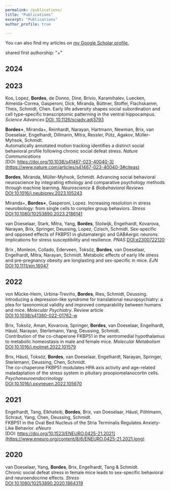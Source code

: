 ```yaml
---
permalink: /publications/
title: "Publications"
excerpt: "Publications"
author_profile: true

---
```


  You can also find my articles on <u><a href="https://scholar.google.com/citations?user=T6pswigAAAAJ&hl=en&oi=ao">my Google Scholar profile</a>.</u>

shared first authorship: "+"
## 2024

## 2023
Kos, Lopez, **Bordes**, de Donno, Dine, Brivio, Karamihalev, Luecken, Almeida-Correa, Gasperoni, Dick, Miranda, Büttner, Stoffel, Flachskamm, Theis, Schmidt, Chen.
Early life adversity shapes social subordination and cell type–specific transcriptomic patterning in the ventral hippocampus. *Science Advances*
[DOI: 10.1126/sciadv.adj3793](https://www.science.org/doi/full/10.1126/sciadv.adj3793)

**Bordes+**, Miranda+, Reinhardt, Narayan, Hartmann, Newman, Brix, van Doeselaar, Engelhardt, Dillmann, Mitra, Ressler, Pütz, Agakov, Müller-Myhsok, Schmidt.  
Automatically annotated motion tracking identifies a distinct social behavioral profile following chronic social defeat stress. *Nature Communications*  
[DOI: https://doi.org/10.1038/s41467-023-40040-3](https://www.nature.com/articles/s41467-023-40040-3#citeas)

**Bordes**, Miranda, Müller-Myhsok, Schmidt.
Advancing social behavioral neuroscience by integrating ethology and comparative psychology methods through machine learning. *Neuroscience & Biobehavioral Reviews*
[DOI:10.1016/j.neubiorev.2023.105243](https://doi.org/10.1016/j.neubiorev.2023.105243)

Miranda+, **Bordes+**, Gasperoni, Lopez.
Increasing resolution in stress neurobiology: from single cells to complex group behaviors. *Stress*
[DOI:10.1080/10253890.2023.2186141](https://www.tandfonline.com/doi/full/10.1080/10253890.2023.2186141)


van Doeselaar, Stark, Mitra, Yang, **Bordes**, Stolwijk, Engelhardt, Kovarova, Narayan, Brix, Springer, Deussing, Lopez, Czisch, Schmidt.
Sex-specific and opposed effects of FKBP51 in glutamatergic and GABAergic neurons: Implications for stress susceptibility and resilience. *PNAS*
[DOI:e2300722120](https://www.pnas.org/doi/10.1073/pnas.2300722120)


Brix , Monleon, Collado, Ederveen, Toksöz, **Bordes**, van Doeselaar, Engelhardt, Mitra, Narayan, Schmidt.
Metabolic effects of early life stress and pre-pregnancy obesity are longlasting and sex-specific in mice. *EJN*
[DOI:10.1111/ejn.16047](https://onlinelibrary.wiley.com/doi/full/10.1111/ejn.16047)


## 2022
von Mücke-Heim, Urbina-Treviño, **Bordes**, Ries, Schmidt, Deussing.  
Introducing a depression-like syndrome for translational neuropsychiatry: a plea for taxonomical validity and improved comparability between humans and mice. *Molecular Psychiatry*. Review article  
[DOI:10.1038/s41380-022-01762-w](https://www.nature.com/articles/s41380-022-01762-w)

Brix, Toksöz, Aman, Kovarova, Springer, **Bordes**, van Doeselaar, Engelhardt, Häusl, Narayan, Sterlemann, Yang, Deussing, Schmidt.  
Contribution of the co-chaperone FKBP51 in the ventromedial hypothalamus to metabolic homeostasis in male and female mice. *Molecular Metabolism*  
[DOI:10.1016/j.molmet.2022.101579](https://www.sciencedirect.com/science/article/pii/S221287782200148X?via%3Dihub)

Brix, Häusl, Toksöz, **Bordes**, van Doeselaar, Engelhardt, Narayan, Springer, Sterlemann, Deussing, Chen, Schmidt.  
The co-chaperone FKBP51 modulates HPA axis activity and age-related maladaptation of the stress system in pituitary proopiomelanocortin cells. *Psychoneuroendocrinology*  
[DOI:10.1016/j.psyneuen.2022.105670](https://www.sciencedirect.com/science/article/pii/S0306453022000117?via%3Dihub)

## 2021

Engelhardt, Tang, Elkhateib, **Bordes**, Brix, van Doeselaar, Häusl, Pöhlmann, Schraut, Yang, Chen, Deussing, Schmidt.  
FKBP51 in the Oval Bed Nucleus of the Stria Terminalis Regulates Anxiety-Like Behavior. *eNeuro*  
[DOI: https://doi.org/10.1523/ENEURO.0425-21.2021](https://www.eneuro.org/content/8/6/ENEURO.0425-21.2021.long)

## 2020

van Doeselaar, Yang, **Bordes**, Brix, Engelhardt, Tang & Schmidt.  
Chronic social defeat stress in female mice leads to sex-specific behavioral and neuroendocrine effects. *Stress*  
[DOI:10.1080/10253890.2020.1864319](https://www.tandfonline.com/doi/full/10.1080/10253890.2020.1864319)

